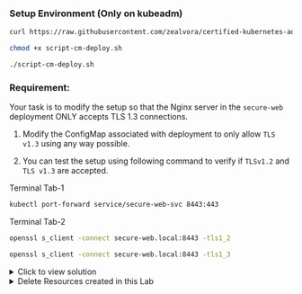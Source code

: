 ### Setup Environment (Only on kubeadm)
```sh
curl https://raw.githubusercontent.com/zealvora/certified-kubernetes-administrator/refs/heads/master/Exercises/script-cm-deploy.sh

chmod +x script-cm-deploy.sh

./script-cm-deploy.sh
```


### Requirement:

Your task is to modify the setup so that the Nginx server in the `secure-web` deployment ONLY accepts TLS 1.3 connections. 
 
1. Modify the ConfigMap associated with deployment to only allow `TLS v1.3` using any way possible.

2. You can test the setup using following command to verify if `TLSv1.2` and `TLS v1.3` are accepted.


Terminal Tab-1
```sh
kubectl port-forward service/secure-web-svc 8443:443
```
Terminal Tab-2
```sh
openssl s_client -connect secure-web.local:8443 -tls1_2

openssl s_client -connect secure-web.local:8443 -tls1_3
```
<details>
  <summary>Click to view solution</summary>
  
### Solution
```sh

kubectl get deployments

kubectl describe deployment secure-web

kubectl get configmap

kubectl get configmap nginx-config-v1

kubectl get configmap nginx-config-v1 -o yaml > configmap.yaml
```
```sh
nano configmap.yaml
```
Remove `TLSv1.2` from `ssl_protocols` and change the configmap name to `nginx-config-v2`

```sh
ssl_protocols TLSv1.3;
name: nginx-config-v2
```
```sh

kubectl delete configmap nginx-config-v1 

kubectl create configmap nginx-config-v2

kubectl edit deployment secure-web
```
```sh
volumes:
      - configMap:
          name: nginx-config-v2
```
```sh
kubectl get pods
```

### Test TLS 1.2 and TLS 1.3 Connection (After Solution)
```sh
kubectl port-forward service/secure-web-svc 8443:443

openssl s_client -connect secure-web.local:8443 -tls1_2

openssl s_client -connect secure-web.local:8443 -tls1_3
```
</details>

<details>
  <summary>Delete Resources created in this Lab</summary>

### Delete Resources
```sh
kubectl delete deployment secure-web

kubectl delete service secure-web-svc

kubectl delete secret tls-secret

kubectl delete configmap nginx-config-v2

rm configmap.yaml script-cm-deploy.sh
```
</details>